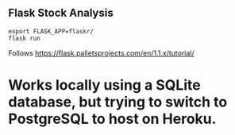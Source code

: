 ## Flask Stock Analysis

	export FLASK_APP=flaskr/
	flask run
	
Follows https://flask.palletsprojects.com/en/1.1.x/tutorial/

# Works locally using a SQLite database, but trying to switch to PostgreSQL to host on Heroku.
